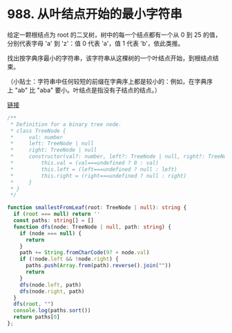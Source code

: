 # 988. 从叶结点开始的最小字符串

给定一颗根结点为 root 的二叉树，树中的每一个结点都有一个从 0 到 25 的值，分别代表字母 'a' 到 'z'：值 0 代表 'a'，值 1 代表 'b'，依此类推。

找出按字典序最小的字符串，该字符串从这棵树的一个叶结点开始，到根结点结束。

（小贴士：字符串中任何较短的前缀在字典序上都是较小的：例如，在字典序上 "ab" 比 "aba" 要小。叶结点是指没有子结点的结点。）

[链接](https://leetcode-cn.com/problems/smallest-string-starting-from-leaf)

```ts
/**
 * Definition for a binary tree node.
 * class TreeNode {
 *     val: number
 *     left: TreeNode | null
 *     right: TreeNode | null
 *     constructor(val?: number, left?: TreeNode | null, right?: TreeNode | null) {
 *         this.val = (val===undefined ? 0 : val)
 *         this.left = (left===undefined ? null : left)
 *         this.right = (right===undefined ? null : right)
 *     }
 * }
 */

function smallestFromLeaf(root: TreeNode | null): string {
  if (root === null) return ''
  const paths: string[] = []
  function dfs(node: TreeNode | null, path: string) {
    if (node === null) {
      return
    }
    path += String.fromCharCode(97 + node.val)
    if (!node.left && !node.right) {
      paths.push(Array.from(path).reverse().join(""))
      return
    }
    dfs(node.left, path)
    dfs(node.right, path)
  }
  dfs(root, "")
  console.log(paths.sort())
  return paths[0]
};
```
